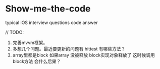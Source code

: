 # Show-me-the-code
typical iOS interview questions code answer

// TODO: 
1. 完善mvvm框架。
2. 多想几个问题。最近要更新的问题有 hittest 有哪些方法？
3. array里都是block 如果array 没被释放  block实现对象释放了 这时候调用block方法 会什么后果？
